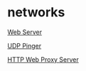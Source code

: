 # networks

[Web Server](https://github.com/yatbear/networks/tree/master/TCP)

[UDP Pinger](https://github.com/yatbear/networks/tree/master/UDP)

[HTTP Web Proxy Server](https://github.com/yatbear/networks/tree/master/Proxy)
	